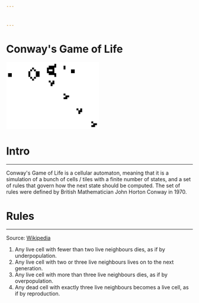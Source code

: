 ```yaml
---


---
```


# Conway's Game of Life
![](gospers_glider_gun.gif)
# Intro
---
Conway's Game of Life is a cellular automaton, meaning that it is a simulation of a bunch of cells / tiles with a finite number of states, and a set of rules that govern how the next state should be computed. The set of rules were defined by British Mathematician John Horton Conway in 1970.
# Rules
---
Source: [Wikipedia](https://en.wikipedia.org/wiki/Conway%27s_Game_of_Life)
1. Any live cell with fewer than two live neighbours dies, as if by underpopulation.
2. Any live cell with two or three live neighbours lives on to the next generation.
3. Any live cell with more than three live neighbours dies, as if by overpopulation.
4. Any dead cell with exactly three live neighbours becomes a live cell, as if by reproduction.





